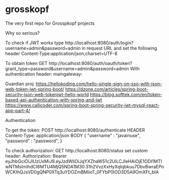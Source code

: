 # grosskopf
The very first repo for Grosspkopf projects

Why so serious?

To check if JWT works type 
http://localhost:8080/auth/login?username=admin&password=admin in request URL and 
set the following header Content-Type:application/json;charset=UTF-8

To obtain token
GET
http://localhost:8080/auth/oauth/token?grant_type=password&username=admin&password=admin
With authentication header: maingateway:<empty password>

Guardian proj: https://hellokoding.com/hello-single-sign-on-sso-with-json-web-token-jwt-spring-boot/
https://dzone.com/articles/spring-boot-security-json-web-tokenjwt-hello-world
https://blog.softtek.com/en/token-based-api-authentication-with-spring-and-jwt
https://www.callicoder.com/spring-boot-spring-security-jwt-mysql-react-app-part-4/

Authentication

To get the token: POST http://localhost:8080/authenticate
HEADER
Content-Type: application/json
BODY
{ 
    "username" : "javainuse",
    "password" : "password",
}


To check authorization: GET http://localhost:8080/status
set custom header: Authorization: Bearer eyJhbGciOiJIUzUxMiJ9.eyJzdWIiOiJqYXZhaW51c2UiLCJleHAiOjE1ODI1MTIwNTMsImlhdCI6MTU4MjQ5NDA1M30.31h2VvzXxHyXqIqbkuu7DbvBwraEPnWCKIhQJsVD0gQNP0XTq3uYDOZmBMiioT_0FYbP0IOD3D5A9OmXFt_bIA 
 

